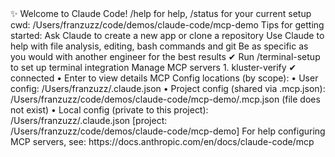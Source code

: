 <div id="termynal-2" data-termynal>
  <span data-ty>✨ Welcome to Claude Code!</span>
  <span data-ty>/help for help, /status for your current setup</span>
  <span data-ty>cwd: /Users/franzuzz/code/demos/claude-code/mcp-demo</span>
  <span data-ty></span>
  <span data-ty>Tips for getting started:</span>
  <span data-ty>Ask Claude to create a new app or clone a repository</span>
  <span data-ty>Use Claude to help with file analysis, editing, bash commands and git</span>
  <span data-ty>Be as specific as you would with another engineer for the best results</span>
  <span data-ty>✔ Run /terminal-setup to set up terminal integration</span>
  <span data-ty></span>
  <span data-ty>Manage MCP servers</span>
  <span data-ty>  1. kluster-verify ✔ connected • Enter to view details</span>
  <span data-ty></span>
  <span data-ty>MCP Config locations (by scope):</span>
  <span data-ty> • User config: /Users/franzuzz/.claude.json</span>
  <span data-ty> • Project config (shared via .mcp.json):</span>
  <span data-ty>   /Users/franzuzz/code/demos/claude-code/mcp-demo/.mcp.json (file does not exist)</span>
  <span data-ty> • Local config (private to this project):</span>
  <span data-ty>   /Users/franzuzz/.claude.json [project: /Users/franzuzz/code/demos/claude-code/mcp-demo]</span>
  <span data-ty></span>
  <span data-ty>For help configuring MCP servers, see:</span>
  <span data-ty>https://docs.anthropic.com/en/docs/claude-code/mcp</span>
</div>